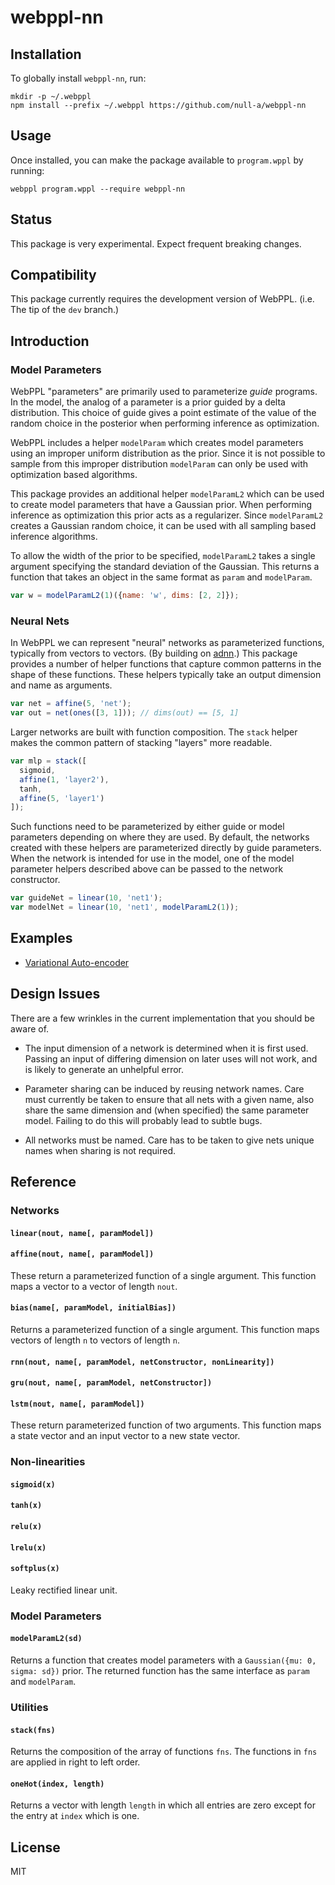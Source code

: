 # webppl-nn

## Installation

To globally install `webppl-nn`, run:

    mkdir -p ~/.webppl
    npm install --prefix ~/.webppl https://github.com/null-a/webppl-nn

## Usage

Once installed, you can make the package available to `program.wppl`
by running:

    webppl program.wppl --require webppl-nn

## Status

This package is very experimental. Expect frequent breaking changes.

## Compatibility

This package currently requires the development version of WebPPL.
(i.e. The tip of the `dev` branch.)

## Introduction

### Model Parameters

WebPPL "parameters" are primarily used to parameterize *guide*
programs. In the model, the analog of a parameter is a prior guided by
a delta distribution. This choice of guide gives a point estimate of
the value of the random choice in the posterior when performing
inference as optimization.

WebPPL includes a helper `modelParam` which creates model parameters
using an improper uniform distribution as the prior. Since it is not
possible to sample from this improper distribution `modelParam` can
only be used with optimization based algorithms.

This package provides an additional helper `modelParamL2` which can be
used to create model parameters that have a Gaussian prior. When
performing inference as optimization this prior acts as a regularizer.
Since `modelParamL2` creates a Gaussian random choice, it can be used
with all sampling based inference algorithms.

To allow the width of the prior to be specified, `modelParamL2` takes
a single argument specifying the standard deviation of the Gaussian.
This returns a function that takes an object in the same format as
`param` and `modelParam`.

```js
var w = modelParamL2(1)({name: 'w', dims: [2, 2]});
```

### Neural Nets

In WebPPL we can represent "neural" networks as parameterized
functions, typically from vectors to vectors. (By building on
[adnn](https://github.com/dritchie/adnn).) This package provides a
number of helper functions that capture common patterns in the shape
of these functions. These helpers typically take an output dimension
and name as arguments.

```js
var net = affine(5, 'net');
var out = net(ones([3, 1])); // dims(out) == [5, 1]
```

Larger networks are built with function composition. The `stack`
helper makes the common pattern of stacking "layers" more readable.

```js
var mlp = stack([
  sigmoid,
  affine(1, 'layer2'),
  tanh,
  affine(5, 'layer1')
]);
```

Such functions need to be parameterized by either guide or model
parameters depending on where they are used. By default, the networks
created with these helpers are parameterized directly by guide
parameters. When the network is intended for use in the model, one of
the model parameter helpers described above can be passed to the
network constructor.

```js
var guideNet = linear(10, 'net1');
var modelNet = linear(10, 'net1', modelParamL2(1));
```

## Examples

* [Variational Auto-encoder](https://github.com/null-a/webppl-nn/blob/master/examples/vae.wppl)

## Design Issues

There are a few wrinkles in the current implementation that you should
be aware of.

* The input dimension of a network is determined when it is first
  used. Passing an input of differing dimension on later uses will not
  work, and is likely to generate an unhelpful error.

* Parameter sharing can be induced by reusing network names. Care must
  currently be taken to ensure that all nets with a given name, also
  share the same dimension and (when specified) the same parameter
  model. Failing to do this will probably lead to subtle bugs.

* All networks must be named. Care has to be taken to give nets unique
  names when sharing is not required.

## Reference

### Networks

#### `linear(nout, name[, paramModel])`
#### `affine(nout, name[, paramModel])`

These return a parameterized function of a single argument. This
function maps a vector to a vector of length `nout`.

#### `bias(name[, paramModel, initialBias])`

Returns a parameterized function of a single argument. This function
maps vectors of length `n` to vectors of length `n`.

#### `rnn(nout, name[, paramModel, netConstructor, nonLinearity])`
#### `gru(nout, name[, paramModel, netConstructor])`
#### `lstm(nout, name[, paramModel])`

These return parameterized function of two arguments. This function
maps a state vector and an input vector to a new state vector.

### Non-linearities

#### `sigmoid(x)`
#### `tanh(x)`
#### `relu(x)`
#### `lrelu(x)`
#### `softplus(x)`

Leaky rectified linear unit.

### Model Parameters

#### `modelParamL2(sd)`

Returns a function that creates model parameters with a `Gaussian({mu:
0, sigma: sd})` prior. The returned function has the same interface as
`param` and `modelParam`.

### Utilities

#### `stack(fns)`

Returns the composition of the array of functions `fns`. The functions
in `fns` are applied in right to left order.

#### `oneHot(index, length)`

Returns a vector with length `length` in which all entries are zero
except for the entry at `index` which is one.

## License

MIT
